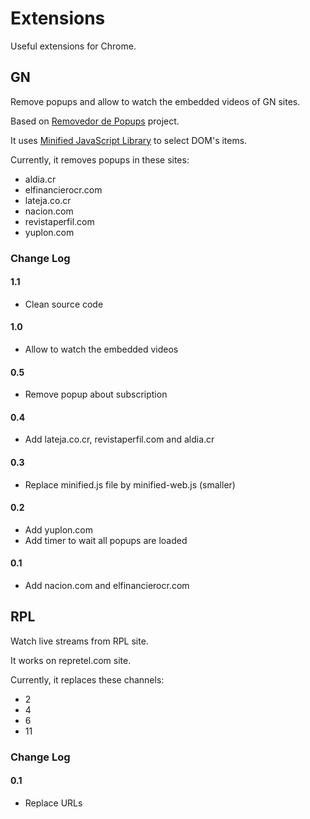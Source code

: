 # Extensions

Useful extensions for Chrome.

## GN

Remove popups and allow to watch the embedded videos of GN sites.

Based on [Removedor de Popups](https://github.com/jonvargas/chrome-nacioncom-removal) project.

It uses [Minified JavaScript Library](http://minifiedjs.com) to select DOM's items.

Currently, it removes popups in these sites:

* aldia.cr
* elfinancierocr.com
* lateja.co.cr
* nacion.com
* revistaperfil.com
* yuplon.com

### Change Log

#### 1.1

* Clean source code

#### 1.0

* Allow to watch the embedded videos

#### 0.5

* Remove popup about subscription

#### 0.4

* Add lateja.co.cr, revistaperfil.com and aldia.cr

#### 0.3

* Replace minified.js file by minified-web.js (smaller)

#### 0.2

* Add yuplon.com
* Add timer to wait all popups are loaded

#### 0.1

* Add nacion.com and elfinancierocr.com

## RPL

Watch live streams from RPL site.

It works on repretel.com site.

Currently, it replaces these channels:

- 2
- 4
- 6
- 11

### Change Log

#### 0.1

* Replace URLs

